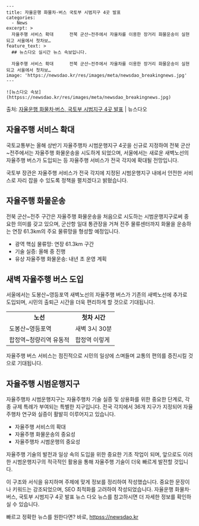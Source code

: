     ---
    title: 자율운행 화물차·버스 국토부 시범지구 4곳 발표
    categories:
      - News
    excerpt: >
      자율주행 서비스 확대      전북 군산~전주에서 자율차를 이용한 장거리 화물운송이 실현되고 서울에서 첫차보…
    feature_text: >
      ## 뉴스다오 실시간 뉴스 속보입니다.
    
      자율주행 서비스 확대      전북 군산~전주에서 자율차를 이용한 장거리 화물운송이 실현되고 서울에서 첫차보…
    image: 'https://newsdao.kr/res/images/meta/newsdao_breakingnews.jpg'
    ---
    
    ![뉴스다오 속보](httpss://newsdao.kr/res/images/meta/newsdao_breakingnews.jpg)

<p>출처: <a href="httpss://newsdao.kr/4450" rel="dofollow">자율운행 화물차·버스, 국토부 시범지구 4곳 발표</a> | 뉴스다오</p>

<h2 data-ke-size="size26">자율주행 서비스 확대</h2>
국토교통부는 올해 상반기 자율주행차 시범운행지구 4곳을 신규로 지정하여 전북 군산~전주에서는 자율주행 화물운송을 시도하게 되었으며, 서울에서는 새로운 새벽노선의 자율주행 버스가 도입되는 등 자율주행 서비스가 전국 각지에 확대될 전망입니다.

<p data-ke-size="size16">국토부 장관은 자율주행 서비스가 전국 각지에 지정된 시범운행지구 내에서 안전한 서비스로 자리 잡을 수 있도록 정책을 펼치겠다고 밝혔습니다.</p>

<h2 data-ke-size="size26">자율주행 화물운송</h2>
전북 군산~전주 구간은 자율주행 화물운송을 처음으로 시도하는 시범운행지구로써 중요한 의미를 갖고 있으며, 군산항 일대 통관장을 거쳐 전주 물류센터까지 화물을 운송하는 연장 61.3km의 주요 물류망을 형성할 예정입니다.

<ul>
    <li>광역 핵심 물류망: 연장 61.3km 구간</li>
    <li>기술 실증: 올해 중 진행</li>
    <li>유상 자율주행 화물운송: 내년 초 운영 계획</li>
</ul>

<h2 data-ke-size="size26">새벽 자율주행 버스 도입</h2>
서울에서는 도봉산~영등포역 새벽노선의 자율주행 버스가 기존의 새벽노선에 추가로 도입되며, 시민의 출퇴근 시간을 더욱 편리하게 할 것으로 기대됩니다.

<table>
    <tr>
        <td style="text-align: center; height: 17px;"><b>노선</b></td>
        <td style="text-align: center; height: 17px;"><b>첫차 시간</b></td>
    </tr>
    <tr>
        <td>도봉산~영등포역</td>
        <td>새벽 3시 30분</td>
    </tr>
    <tr>
        <td>합정역~청량리역 유동적</td>
        <td>합정역 이렇게</td>
    </tr>
</table>

<p data-ke-size="size16">자율주행 버스 서비스는 점진적으로 시민의 일상에 스며들며 교통의 편의를 증진시킬 것으로 기대됩니다.</p>

<h2 data-ke-size="size26">자율주행 시범운행지구</h2>
자율주행차 시범운행지구는 자율주행차 기술 실증 및 상용화를 위한 중요한 단계로, 각종 규제 특례가 부여되는 특별한 지구입니다. 전국 각지에서 36개 지구가 지정되어 자율주행차 연구와 실증이 활발히 이루어지고 있습니다.

<ul>
    <li>자율주행 서비스의 확대</li>
    <li>자율주행 화물운송의 중요성</li>
    <li>자율주행차 시범운행의 중요성</li>
</ul>

<p data-ke-size="size16">자율주행 기술의 발전과 일상 속의 도입을 위한 중요한 기초 작업이 되며, 앞으로도 이러한 시범운행지구의 적극적인 활용을 통해 자율주행 기술이 더욱 빠르게 발전할 것입니다.</p>

이 구조와 서식을 유지하며 주제에 맞게 정보를 정리하여 작성했습니다. 중요한 문장이나 키워드는 강조되었으며, SEO 최적화를 고려하여 작성되었습니다. 자율운행 화물차·버스, 국토부 시범지구 4곳 발표 뉴스 다오 뉴스를 참고하시면 더 자세한 정보를 확인하실 수 있습니다. 

빠르고 정확한 뉴스를 원한다면? 바로, <a href="httpss://newsdao.kr" rel="dofollow">httpss://newsdao.kr</a>


    